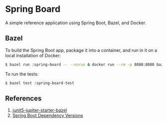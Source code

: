 # Spring Board

A simple reference application using Spring Boot, Bazel, and Docker.

## Bazel

To build the Spring Boot app, package it into a 
container, and run in it on a local installation of Docker:

```bash
$ bazel run :spring-board -- --norun & docker run --rm -p 8080:8080 bazel:spring-board
```

To run the tests:

```bash
$ bazel test :spring-board-test
```

## References

1. [junit5-jupiter-starter-bazel](https://github.com/junit-team/junit5-samples/tree/main/junit5-jupiter-starter-bazel)
1. [Spring Boot Dependency Versions](https://docs.spring.io/spring-boot/docs/current/reference/html/appendix-dependency-versions.html)